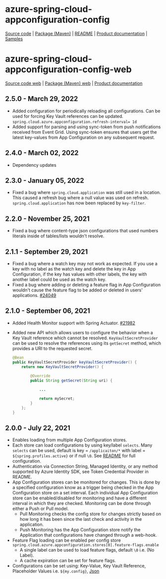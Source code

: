# azure-spring-cloud-appconfiguration-config

[Source code][source_code] | [Package (Maven)][package] | [README][readme] | [Product documentation][docs] | [Samples][samples]

# azure-spring-cloud-appconfiguration-config-web

[Source code web][source_code_web] | [Package (Maven) web][package_web] | [Product documentation][docs]

## 2.5.0 - March 29, 2022

* Added configuration for periodically reloading all configurations. Can be used for forcing Key Vault references can be updated. `spring.cloud.azure.appconfiguration.refresh-interval= 1d`
* Added support for parsing and using sync-token from push notifications received from Event Grid. Using sync-token ensures that users get the latest key-values from App Configuration on any subsequent request.

## 2.4.0 - March 02, 2022

* Dependency updates

## 2.3.0 - January 05, 2022

* Fixed a bug where `spring.cloud.application` was still used in a location. This caused a refresh bug where a null value was used on refresh. `spring.cloud.application` has now been replaced by `key-filter`.

## 2.2.0 - November 25, 2021

* Fixed a bug where content-type json configurations that used numbers literals inside of tables/lists wouldn't resolve.

## 2.1.1 - September 29, 2021

* Fixed a bug where a watch key may not work as expected. If you use a key with no label as the watch key and delete the key in App Configuration, if the key has values with other labels, the key with another label could be used as the watch key.
* Fixed a bug where adding or deleting a feature flag in App Configuration wouldn't cause the feature flag to be added or deleted in users' applications. [#24049](https://github.com/Azure/azure-sdk-for-java/issues/24049)

## 2.1.0 - September 06, 2021

* Added Health Monitor support with Spring Actuator. [#21982](https://github.com/Azure/azure-sdk-for-java/issues/21982)
* Added new API which allows users to configure the behavior when a Key Vault reference which cannot be resolved. `KeyVaultSecretProvider` can be used to resolve the references using its `getSecret` method, which provides a URI to the requested secret.

    ```java
    @Bean
    public KeyVaultSecretProvider keyVaultSecretProvider() {
        return new KeyVaultSecretProvider() {
            
            @Override
            public String getSecret(String uri) {
    
                ...
    
                return mySecret;
            }
        };
    }
    ```

## 2.0.0 - July 22, 2021

* Enables loading from multiple App Configuration stores.
* Each store can load configurations by using key/label `selects`. Many `selects` can be used, default is key = `/applicaiton/*` with label = `${spring.profiles.active}` or if null `\0`. See [README][readme] for full configuration.
* Authentication via Connection String, Managed Identity, or any method supported by Azure Identity SDK, see Token Credential Provider in README.
* App Configuration stores can be monitored for changes. This is done by a specified configuration know as a trigger being checked in the App Configuration store on a set interval. Each individual App Configuration store can be enabled/disabled for monitoring and have a different interval in which they are checked. Monitoring can be done through either a Push or Pull model.
  * Pull Monitoring checks the config store for changes strictly based on how long it has been since the last check and activity in the application.
  * Push Monitoring has the App Configuration store notify the Application that configurations have changed through a web-hook.
* Feature Flag loading can be enabled per config store `spring.cloud.azure.appconfiguration.stores[0].feature-flags.enable`
  * A single label can be used to load feature flags, default `\0` i.e. (No Label).
  * A cache expiration can be set for feature flags.
* Configurations can be set using: Key-Value, Key Vault Reference, Placeholder Values i.e. `${my.config}`, [Json](https://docs.microsoft.com/azure/azure-app-configuration/howto-leverage-json-content-type)

<!-- LINKS -->
[docs]: https://docs.microsoft.com/azure/azure-app-configuration/quickstart-java-spring-app
[package]: https://mvnrepository.com/artifact/com.azure.spring/azure-spring-cloud-appconfiguration-config
[samples]: https://github.com/Azure-Samples/azure-spring-boot-samples/tree/main/appconfiguration
[source_code]: https://github.com/Azure/azure-sdk-for-java/tree/master/sdk/appconfiguration/azure-spring-cloud-appconfiguration-config
[token_credentials]: https://github.com/Azure/azure-sdk-for-java/blob/master/sdk/identity/azure-identity/README.md
[readme]: https://github.com/Azure/azure-sdk-for-java/tree/master/sdk/appconfiguration/azure-spring-cloud-starter-appconfiguration-config

[package_web]: https://mvnrepository.com/artifact/com.azure.spring/azure-spring-cloud-appconfiguration-config-web
[source_code_web]: https://github.com/Azure/azure-sdk-for-java/tree/master/sdk/appconfiguration/azure-spring-cloud-appconfiguration-config-web
